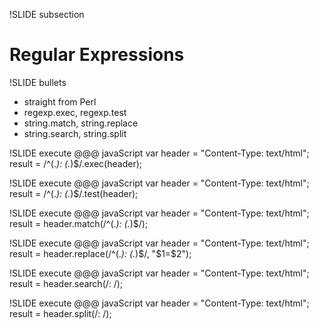 !SLIDE subsection
# Regular Expressions #

!SLIDE bullets
* straight from Perl
* regexp.exec, regexp.test
* string.match, string.replace
* string.search, string.split

!SLIDE execute
	@@@ javaScript
	var header = "Content-Type: text/html";
	result = /^(.*): (.*)$/.exec(header);

!SLIDE execute
	@@@ javaScript
	var header = "Content-Type: text/html";
	result = /^(.*): (.*)$/.test(header);

!SLIDE execute
	@@@ javaScript
	var header = "Content-Type: text/html";
	result = header.match(/^(.*): (.*)$/);

!SLIDE execute
	@@@ javaScript
	var header = "Content-Type: text/html";
	result = header.replace(/^(.*): (.*)$/, "$1=$2");

!SLIDE execute
	@@@ javaScript
	var header = "Content-Type: text/html";
	result = header.search(/: /);

!SLIDE execute
	@@@ javaScript
	var header = "Content-Type: text/html";
	result = header.split(/: /);

